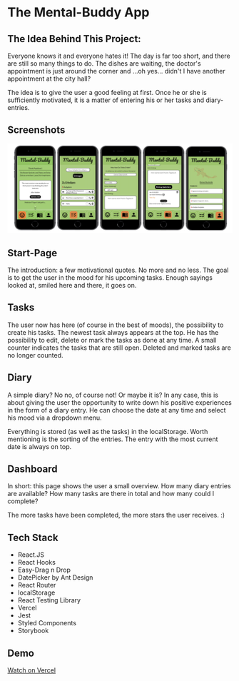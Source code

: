 # The Mental-Buddy App

## The Idea Behind This Project:

Everyone knows it and everyone hates it! The day is far too short, and there are still so many things to do. The dishes are waiting, the doctor's appointment is just around the corner and ...oh yes... didn't I have another appointment at the city hall?

The idea is to give the user a good feeling at first. Once he or she is sufficiently motivated, it is a matter of entering his or her tasks and diary- entries.

## Screenshots

![App-Screenshot](./src/App-Screenshot.png)

## Start-Page

The introduction: a few motivational quotes. No more and no less. The goal is to get the user in the mood for his upcoming tasks.
Enough sayings looked at, smiled here and there, it goes on.

## Tasks

The user now has here (of course in the best of moods), the possibility to create his tasks. The newest task always appears at the top. He has the possibility to edit, delete or mark the tasks as done at any time. A small counter indicates the tasks that are still open. Deleted and marked tasks are no longer counted.

## Diary

A simple diary? No no, of course not! Or maybe it is? In any case, this is about giving the user the opportunity to write down his positive experiences in the form of a diary entry. He can choose the date at any time and select his mood via a dropdown menu.

Everything is stored (as well as the tasks) in the localStorage. Worth mentioning is the sorting of the entries. The entry with the most current date is always on top.

## Dashboard

In short: this page shows the user a small overview. How many diary entries are available? How many tasks are there in total and how many could I complete?

The more tasks have been completed, the more stars the user receives. :)

## Tech Stack

- React.JS
- React Hooks
- Easy-Drag n Drop
- DatePicker by Ant Design
- React Router
- localStorage
- React Testing Library
- Vercel
- Jest
- Styled Components
- Storybook

## Demo

[Watch on Vercel](https://capstone-project-roan.vercel.app/)
